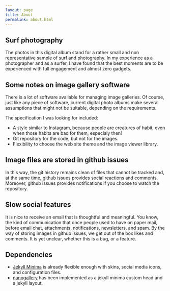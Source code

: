 ```yaml
---
layout: page
title: About
permalink: about.html 
---
```


## Surf photography
The photos in this digital album stand for a rather small and non representative sample of surf and photography. In my experience as a photographer and as a surfer, I have found that the best moments are to be experienced with full engagement and almost zero gadgets. 

## Some notes on image gallery software
There is a lot of software available for managing image galleries. Of course, just like any piece of software, current digital photo albums make several assumptions that might not be suitable, depending on the requirements.

The specification I was looking for included:

* A style similar to Instagram, because people are creatures of habit, even when those habits are bad for them, especialy then!
* Git repository for the code, but not for the images.
* Flexibility to choose the web site theme and the image viewer library.

## Image files are stored in github issues
In this way, the git history remains clean of files that cannot be tracked and, at the same time, github issues provides social reactions and comments. Moreover, github issues provides notifications if you choose to watch the repository.

## Slow social features
It is nice to receive an email that is thoughtful and meaningful. You know, the kind of communication that once people used to have on paper mail, before email chat, attachments, notifications, newsletters, and spam. By the way of storing images in github issues, we get out of the box likes and comments. It is yet unclear, whether this is a bug, or a feature.

## Dependencies

* [Jekyll Minima](https://github.com/jekyll/minima) is already flexible enough with skins, social media icons, and configuration files.
* [nanogallery](https://nanogallery2.nanostudio.org) has been implemented as a jekyll minima custom head and a jekyll layout.


